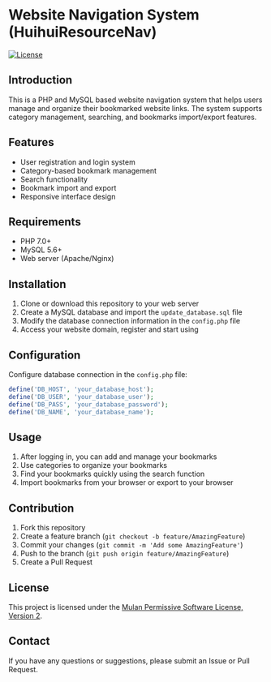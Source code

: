 # Website Navigation System (HuihuiResourceNav)

[![License](https://img.shields.io/badge/License-MulanPSL2-blue.svg)](LICENSE)

## Introduction
This is a PHP and MySQL based website navigation system that helps users manage and organize their bookmarked website links. The system supports category management, searching, and bookmarks import/export features.

## Features
- User registration and login system
- Category-based bookmark management
- Search functionality
- Bookmark import and export
- Responsive interface design

## Requirements
- PHP 7.0+
- MySQL 5.6+
- Web server (Apache/Nginx)

## Installation
1. Clone or download this repository to your web server
2. Create a MySQL database and import the `update_database.sql` file
3. Modify the database connection information in the `config.php` file
4. Access your website domain, register and start using

## Configuration
Configure database connection in the `config.php` file:
```php
define('DB_HOST', 'your_database_host');
define('DB_USER', 'your_database_user');
define('DB_PASS', 'your_database_password');
define('DB_NAME', 'your_database_name');
```

## Usage
1. After logging in, you can add and manage your bookmarks
2. Use categories to organize your bookmarks
3. Find your bookmarks quickly using the search function
4. Import bookmarks from your browser or export to your browser

## Contribution
1. Fork this repository
2. Create a feature branch (`git checkout -b feature/AmazingFeature`)
3. Commit your changes (`git commit -m 'Add some AmazingFeature'`)
4. Push to the branch (`git push origin feature/AmazingFeature`)
5. Create a Pull Request

## License
This project is licensed under the [Mulan Permissive Software License, Version 2](LICENSE).

## Contact
If you have any questions or suggestions, please submit an Issue or Pull Request.

